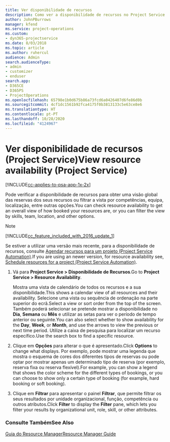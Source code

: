 ```yaml
---
title: Ver disponibilidade de recursos
description: Como ver a disponibilidade de recursos no Project Service
author: JohnPBurrows
manager: kfend
ms.service: project-operations
ms.custom:
- dyn365-projectservice
ms.date: 8/03/2018
ms.topic: article
ms.author: ruhercul
audience: Admin
search.audienceType:
- admin
- customizer
- enduser
search.app:
- D365CE
- D365PS
- ProjectOperations
ms.openlocfilehash: 65798e1b0d675b86a73fcd6a0426407d6fe86d0b
ms.sourcegitcommit: 4cf1dc1561b92fca4175f0b3813133c5e63ce8e6
ms.translationtype: HT
ms.contentlocale: pt-PT
ms.lasthandoff: 10/28/2020
ms.locfileid: "4124967"
---
```

# <a name="view-resource-availability-project-service"></a><span data-ttu-id="a431e-103">Ver disponibilidade de recursos (Project Service)</span><span class="sxs-lookup"><span data-stu-id="a431e-103">View resource availability (Project Service)</span></span>

[!INCLUDE[cc-applies-to-psa-app-1x-2x](../includes/cc-applies-to-psa-app-1x-2x.md)]

<span data-ttu-id="a431e-104">Pode verificar a disponibilidade de recursos para obter uma visão global das reservas dos seus recursos ou filtrar a vista por competências, equipa, localização, entre outras opções.</span><span class="sxs-lookup"><span data-stu-id="a431e-104">You can check resource availability to get an overall view of how booked your resources are, or you can filter the view by skills, team, location, and other options.</span></span>  
  
> [!NOTE]
> [!INCLUDE[cc_feature_included_with_2016_update_1](../includes/cc-feature-included-with-2016-update-1.md)]  
> 
>  <span data-ttu-id="a431e-105">Se estiver a utilizar uma versão mais recente, para a disponibilidade de recursos, consulte [Agendar recursos para um projeto (Project Service Automation)](../psa/schedule-resources-project.md).</span><span class="sxs-lookup"><span data-stu-id="a431e-105">If you are using an newer version, for resource availability see, [Schedule resources for a project (Project Service Automation)](../psa/schedule-resources-project.md).</span></span>  

1. <span data-ttu-id="a431e-106">Vá para **Project Service > Disponibilidade de Recursos**.</span><span class="sxs-lookup"><span data-stu-id="a431e-106">Go to **Project Service > Resource Availability**.</span></span>  

    <span data-ttu-id="a431e-107">Mostra uma vista de calendário de todos os recursos e a sua disponibilidade.</span><span class="sxs-lookup"><span data-stu-id="a431e-107">This shows a calendar view of all resources and their availability.</span></span> <span data-ttu-id="a431e-108">Selecione uma vista ou sequência de ordenação na parte superior do ecrã.</span><span class="sxs-lookup"><span data-stu-id="a431e-108">Select a view or sort order from the top of the screen.</span></span> <span data-ttu-id="a431e-109">Também poderá selecionar se pretende mostrar a disponibilidade no **Dia**, **Semana** ou **Mês** e utilizar as setas para ver o período de tempo anterior ou seguinte.</span><span class="sxs-lookup"><span data-stu-id="a431e-109">You can also select whether to show availability for the **Day**, **Week**, or **Month**, and use the arrows to view the previous or next time period.</span></span> <span data-ttu-id="a431e-110">Utilize a caixa de pesquisa para localizar um recurso específico.</span><span class="sxs-lookup"><span data-stu-id="a431e-110">Use the search box to find a specific resource.</span></span>  

2. <span data-ttu-id="a431e-111">Clique em **Opções** para alterar o que é apresentado.</span><span class="sxs-lookup"><span data-stu-id="a431e-111">Click **Options** to change what displays.</span></span> <span data-ttu-id="a431e-112">Por exemplo, pode mostrar uma legenda que mostra o esquema de cores dos diferentes tipos de reservas ou pode optar por mostrar apenas um determinado tipo de reserva (por exemplo, reserva fixa ou reserva flexível).</span><span class="sxs-lookup"><span data-stu-id="a431e-112">For example, you can show a legend that shows the color scheme for the different types of bookings, or you can choose to show only a certain type of booking (for example, hard booking or soft booking).</span></span>  

3. <span data-ttu-id="a431e-113">Clique em **Filtrar** para apresentar o painel **Filtrar**, que permite filtrar os seus resultados por unidade organizacional, função, competência ou outros atributos.</span><span class="sxs-lookup"><span data-stu-id="a431e-113">Click **Filter** to display the **Filter** pane, which lets you filter your results by organizational unit, role, skill, or other attributes.</span></span>  

### <a name="see-also"></a><span data-ttu-id="a431e-114">Consulte Também</span><span class="sxs-lookup"><span data-stu-id="a431e-114">See Also</span></span>  
 [<span data-ttu-id="a431e-115">Guia do Resource Manager</span><span class="sxs-lookup"><span data-stu-id="a431e-115">Resource Manager Guide</span></span>](../psa/resource-manager-guide.md)
